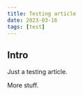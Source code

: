 ```yaml
---
title: Testing article
date: 2023-03-16
tags: [test]
---
```


## Intro

Just a testing article.

<!-- more -->

More stuff.
